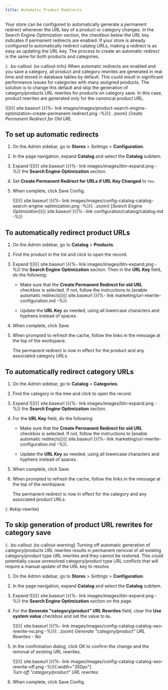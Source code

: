 ```yaml
---
title: Automatic Product Redirects
---
```


Your store can be configured to automatically generate a permanent redirect whenever the URL key of a product or category changes. In the Search Engine Optimization section, the checkbox below the URL key indicates if permanent redirects are enabled. If your store is already configured to automatically redirect catalog URLs, making a redirect is as easy as updating the URL key. The process to create an automatic redirect is the same for both products and categories.

{: .bs-callout .bs-callout-info}
When automatic redirects are enabled and you save a category, all product and category rewrites are generated in real time and stored in database tables by default. This could result in significant performance issues for categories with many assigned products. The solution is to change this default and skip the generation of category/products URL rewrites for products on category save. In this case, product rewrites are generated only for the canonical product URL.

![]({{ site.baseurl }}{%- link images/images/product-search-engine-optimization-create-permanent-redirect.png -%}){: .zoom}
_Create Permanent Redirect for Old URL_

## To set up automatic redirects

1. On the _Admin_ sidebar, go to **Stores** > _Settings_ > **Configuration**.

1. In the page navigation, expand **Catalog** and select the **Catalog** subitem.

1. Expand ![]({{ site.baseurl }}{%- link images/images/btn-expand.png -%}) the **Search Engine Optimization** section.

1. Set **Create Permanent Redirect for URLs if URL Key Changed** to `Yes`.

1. When complete, click <span class="btn">Save Config</span>.

    ![]({{ site.baseurl }}{%- link images/images/config-catalog-catalog-search-engine-optimization.png -%}){: .zoom}
    [_Search Engine Optimization_]({{ site.baseurl }}{%- link configuration/catalog/catalog.md -%})

## To automatically redirect product URLs

1. On the _Admin_ sidebar, go to **Catalog** > **Products**.

1. Find the product in the list and click to open the record.

1. Expand ![]({{ site.baseurl }}{%- link images/images/btn-expand.png -%}) the **Search Engine Optimization** section. Then in the **URL Key** field, do the following:

    - Make sure that the **Create Permanent Redirect for old URL** checkbox is selected. If not, follow the instructions to [enable automatic redirects]({{ site.baseurl }}{%- link marketing/url-rewrite-configuration.md -%}).

    - Update the **URL Key** as needed, using all lowercase characters and hyphens instead of spaces.

1. When complete, click <span class="btn">Save</span>.

1. When prompted to refresh the cache, follow the links in the message at the top of the workspace.

   The permanent redirect is now in effect for the product and any associated category URLs.

## To automatically redirect category URLs

1. On the _Admin_ sidebar, go to **Catalog** > **Categories**.

1. Find the category in the tree and click to open the record.

1. Expand ![]({{ site.baseurl }}{%- link images/images/btn-expand.png -%}) the **Search Engine Optimization** section.

1. For the **URL Key** field, do the following:

    - Make sure that the **Create Permanent Redirect for old URL** checkbox is selected. If not, follow the instructions to [enable automatic redirects]({{ site.baseurl }}{%- link marketing/url-rewrite-configuration.md -%}).

    - Update the **URL Key** as needed, using all lowercase characters and hyphens instead of spaces.

1. When complete, click <span class="btn">Save</span>.

1. When prompted to refresh the cache, follow the links in the message at the top of the workspace.

   The permanent redirect is now in effect for the category and any associated product URLs.

{: #skip-rewrite}
## To skip generation of product URL rewrites for category save

{: .bs-callout .bs-callout-warning}
Turning off automatic generation of category/products URL rewrites results in permanent removal of all existing category/product type URL rewrites and they cannot be restored. This could potentially cause unresolved category/product type URL conflicts that will require a manual update of the URL key to resolve.

1. On the Admin sidebar, go to **Stores** > _Settings_ > **Configuration**.

1. In the page navigation, expand **Catalog** and select the **Catalog** subitem.

1. Expand ![]({{ site.baseurl }}{%- link images/images/btn-expand.png -%}) the **Search Engine Optimization** section on the page.

1. For the  **Generate "category/product" URL Rewrites** field, clear the **Use system value** checkbox and set the value to `No`.

    ![]({{ site.baseurl }}{%- link images/images/config-catalog-catalog-seo-rewrite-no.png -%}){: .zoom}
    _Generate "category/product" URL Rewrites - No_

1. In the confirmation dialog, click <span class="btn">OK</span> to confirm the change and the removal of existing URL rewrites.

    ![]({{ site.baseurl }}{%- link images/images/config-catalog-catalog-seo-rewrite-off.png -%}){:width="350px"}
    <br/>_Turn off "category/product" URL rewrites_

1. When complete, click <span class="btn">Save Config</span>.
